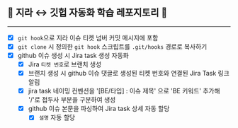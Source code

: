 ## 🚀 지라 ↔️ 깃헙 자동화 학습 레포지토리 🚀 

---

- [x] `git hook`으로 지라 이슈 티켓 넘버 커밋 메시지에 포함
- [x] `git clone` 시 정의한 `git hook` 스크립트를 `.git/hooks` 경로로 복사하기
- [x] github 이슈 생성 시 Jira task 생성 자동화
  - [x] Jira `티켓 번호`로 브랜치 생성
  - [x] 브랜치 생성 시 github 이슈 댓글로 생성된 티켓 번호와 연결된 Jira Task 링크 알림
  - [x] jira task 네이밍 컨벤션을 '[BE/타입] : 이슈 제목' 으로 'BE 키워드' 추가해 '/'로 접두사 부분을 구분하여 생성
  - [x] github 이슈 본문을 파싱하여 Jira task 상세 자동 할당
    - [x] `설명` 자동 할당